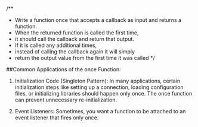 /**
 * Write a function once that accepts a callback as input and returns a function.
 * When the returned function is called the first time,
 * it should call the callback and return that output. 
 * If it is called any additional times, 
 * instead of calling the callback again it will simply 
 * return the output value from the first time it was called
 */

##Common Applications of the once Function:
1. Initialization Code (Singleton Pattern): In many applications, certain initialization steps like setting up a connection, loading configuration files, or initializing libraries should happen only once. The once function can prevent unnecessary re-initialization.

2. Event Listeners: Sometimes, you want a function to be attached to an event listener that fires only once.